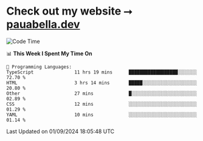 # Check out my website ⭢ [pauabella.dev](https://pauabella.dev)

<!--START_SECTION:waka-->
![Code Time](http://img.shields.io/badge/Code%20Time-3%2C677%20hrs%2026%20mins-blue)

📊 **This Week I Spent My Time On** 

```text
💬 Programming Languages: 
TypeScript               11 hrs 19 mins      ██████████████████░░░░░░░   72.70 % 
HTML                     3 hrs 14 mins       █████░░░░░░░░░░░░░░░░░░░░   20.80 % 
Other                    27 mins             █░░░░░░░░░░░░░░░░░░░░░░░░   02.89 % 
CSS                      12 mins             ░░░░░░░░░░░░░░░░░░░░░░░░░   01.29 % 
YAML                     10 mins             ░░░░░░░░░░░░░░░░░░░░░░░░░   01.14 % 
```


 Last Updated on 01/09/2024 18:05:48 UTC
<!--END_SECTION:waka-->
